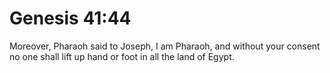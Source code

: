 # Genesis 41:44

Moreover, Pharaoh said to Joseph, I am Pharaoh, and without your consent no one shall lift up hand or foot in all the land of Egypt.
